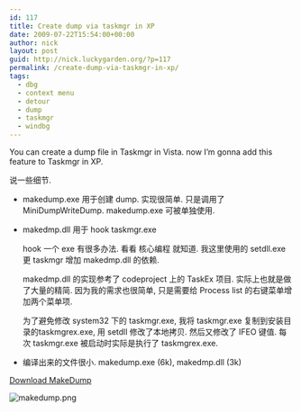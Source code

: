 ```yaml
---
id: 117
title: Create dump via taskmgr in XP
date: 2009-07-22T15:54:00+00:00
author: nick
layout: post
guid: http://nick.luckygarden.org/?p=117
permalink: /create-dump-via-taskmgr-in-xp/
tags:
  - dbg
  - context menu
  - detour
  - dump
  - taskmgr
  - windbg
---
```

You can create a dump file in Taskmgr in Vista. now I’m gonna add this feature to Taskmgr in XP.

说一些细节.

* makedump.exe 用于创建 dump. 实现很简单. 只是调用了 MiniDumpWriteDump.
  makedump.exe 可被单独使用.
  
* makedmp.dll 用于 hook taskmgr.exe

  hook 一个 exe 有很多办法. 看看 核心编程 就知道. 我这里使用的 setdll.exe 更 taskmgr 增加 makedmp.dll 的依赖.
  
  makedmp.dll 的实现参考了 codeproject 上的 TaskEx 项目. 实际上也就是做了大量的精简. 因为我的需求也很简单, 只是需要给 Process list 的右键菜单增加两个菜单项.
  
  为了避免修改 system32 下的 taskmgr.exe, 我将 taskmgr.exe 复制到安装目录的taskmgrex.exe, 用 setdll 修改了本地拷贝. 然后又修改了 IFEO 键值. 每次 taskmgr.exe 被启动时实际是执行了 taskmgrex.exe.
* 编译出来的文件很小. makedump.exe (6k), makedmp.dll (3k)

[Download MakeDump]({{site.url}}/attachments/2009/07/mkdmp.zip)

![makedump.png]({{site.url}}/attachments/2009/07/makedump.png)
